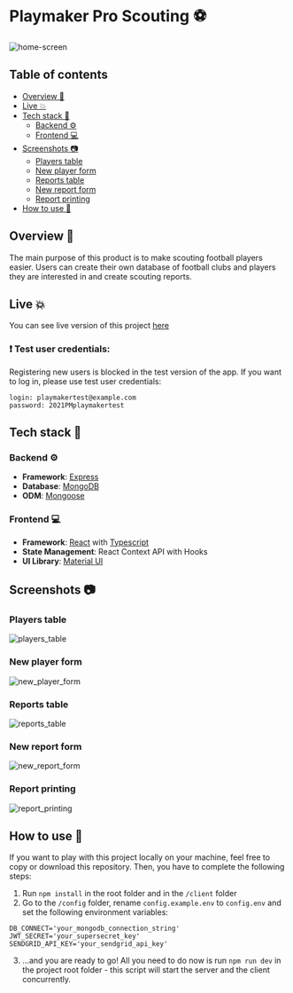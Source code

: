 # Playmaker Pro Scouting ⚽

![home-screen](https://user-images.githubusercontent.com/55458549/110521328-e451f100-810f-11eb-9916-9af1257a28c5.PNG)

## Table of contents

- [Overview 🔭](#overview-🔭)
- [Live 💥](#live-💥)
- [Tech stack 🔨](#tech-stack-🔨)
  - [Backend ⚙️](#backend-️⚙️)
  - [Frontend 💻](#frontend-💻)
- [Screenshots 📷](#screenshots-📷)
  - [Players table](#players-table)
  - [New player form](#new-player-form)
  - [Reports table](#reports-table)
  - [New report form](#new-report-form)
  - [Report printing](#report-printing)
- [How to use 💾](#how-to-use-💾)

## Overview 🔭

The main purpose of this product is to make scouting football players easier. Users can create their own database of football clubs and players they are interested in and create scouting reports.

## Live 💥

You can see live version of this project [here](https://playmakerscouting.herokuapp.com/)

### ❗ Test user credentials:

Registering new users is blocked in the test version of the app. If you want to log in, please use test user credentials:

```
login: playmakertest@example.com
password: 2021PMplaymakertest
```

## Tech stack 🔨

### Backend ⚙️

- **Framework**: [Express](https://expressjs.com/)
- **Database**: [MongoDB](https://www.mongodb.com/3)
- **ODM**: [Mongoose](https://mongoosejs.com/)

### Frontend 💻

- **Framework**: [React](https://pl.reactjs.org/) with [Typescript](https://www.typescriptlang.org/)
- **State Management**: React Context API with Hooks
- **UI Library**: [Material UI](https://material-ui.com/)

## Screenshots 📷

### Players table

![players_table](https://user-images.githubusercontent.com/55458549/110527456-46622480-8117-11eb-83cd-ecc41785988b.PNG)

### New player form

![new_player_form](https://user-images.githubusercontent.com/55458549/110527562-672a7a00-8117-11eb-9030-eb8bb4cd7716.PNG)

### Reports table

![reports_table](https://user-images.githubusercontent.com/55458549/110527681-8e814700-8117-11eb-8d0f-55dcb2a56a8a.PNG)

### New report form

![new_report_form](https://user-images.githubusercontent.com/55458549/110527838-bd97b880-8117-11eb-84bc-9fe51dd9a955.PNG)

### Report printing

![report_printing](https://user-images.githubusercontent.com/55458549/110528151-1bc49b80-8118-11eb-8888-05b1027be489.PNG)

## How to use 💾

If you want to play with this project locally on your machine, feel free to copy or download this repository. Then, you have to complete the following steps:

1. Run `npm install` in the root folder and in the `/client` folder
2. Go to the `/config` folder, rename `config.example.env` to `config.env` and set the following environment variables:

```
DB_CONNECT='your_mongodb_connection_string'
JWT_SECRET='your_supersecret_key'
SENDGRID_API_KEY='your_sendgrid_api_key'
```

3. ...and you are ready to go! All you need to do now is run `npm run dev` in the project root folder - this script will start the server and the client concurrently.
